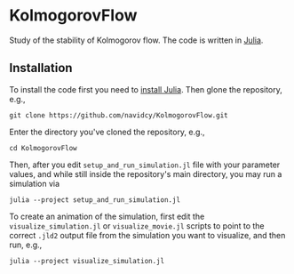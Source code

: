 # KolmogorovFlow

Study of the stability of Kolmogorov flow. The code is written in [Julia](https://julialang.org).

## Installation

To install the code first you need to [install Julia](https://julialang.org/downloads/). Then glone the repository, e.g.,

```
git clone https://github.com/navidcy/KolmogorovFlow.git
```

Enter the directory you've cloned the repository, e.g., 

```
cd KolmogorovFlow
```

Then, after you edit `setup_and_run_simulation.jl` file with your parameter values, and while still inside the repository's main directory, you may run a simulation via

```
julia --project setup_and_run_simulation.jl
```

To create an animation of the simulation, first edit the `visualize_simulation.jl` or `visualize_movie.jl` scripts to point to the correct `.jld2` output file from the simulation you want to visualize, and then run, e.g.,


```
julia --project visualize_simulation.jl
```
